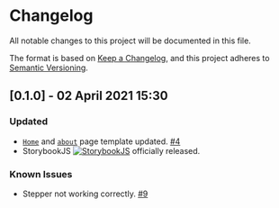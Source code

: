# Changelog

All notable changes to this project will be documented in this file.

The format is based on [Keep a Changelog](https://keepachangelog.com/en/1.0.0/), and this project adheres to [Semantic Versioning](https://semver.org/spec/v2.0.0.html).

## [0.1.0] - 02 April 2021 15:30

### Updated

- [`Home`](https://bite-vite.netlify.app/) and [`about`](https://bite-vite.netlify.app/about) page template updated. [#4](https://github.com/Asim-Tahir/bite/issues/4)
- StorybookJS [![StorybookJS](https://img.shields.io/npm/v/storybook/latest?label=%40storybook%2Fvue&logo=storybook)](https://github.com/storybookjs/storybook/releases/tag/v6.2.2) officially released.

### Known Issues

- Stepper not working correctly. [#9](https://github.com/Asim-Tahir/bite/issues/9)
